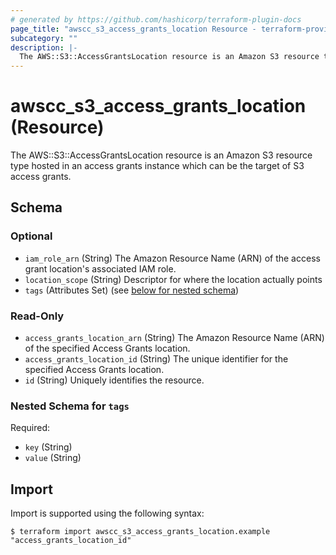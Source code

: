 ```yaml
---
# generated by https://github.com/hashicorp/terraform-plugin-docs
page_title: "awscc_s3_access_grants_location Resource - terraform-provider-awscc"
subcategory: ""
description: |-
  The AWS::S3::AccessGrantsLocation resource is an Amazon S3 resource type hosted in an access grants instance which can be the target of S3 access grants.
---
```


# awscc_s3_access_grants_location (Resource)

The AWS::S3::AccessGrantsLocation resource is an Amazon S3 resource type hosted in an access grants instance which can be the target of S3 access grants.



<!-- schema generated by tfplugindocs -->
## Schema

### Optional

- `iam_role_arn` (String) The Amazon Resource Name (ARN) of the access grant location's associated IAM role.
- `location_scope` (String) Descriptor for where the location actually points
- `tags` (Attributes Set) (see [below for nested schema](#nestedatt--tags))

### Read-Only

- `access_grants_location_arn` (String) The Amazon Resource Name (ARN) of the specified Access Grants location.
- `access_grants_location_id` (String) The unique identifier for the specified Access Grants location.
- `id` (String) Uniquely identifies the resource.

<a id="nestedatt--tags"></a>
### Nested Schema for `tags`

Required:

- `key` (String)
- `value` (String)

## Import

Import is supported using the following syntax:

```shell
$ terraform import awscc_s3_access_grants_location.example "access_grants_location_id"
```
